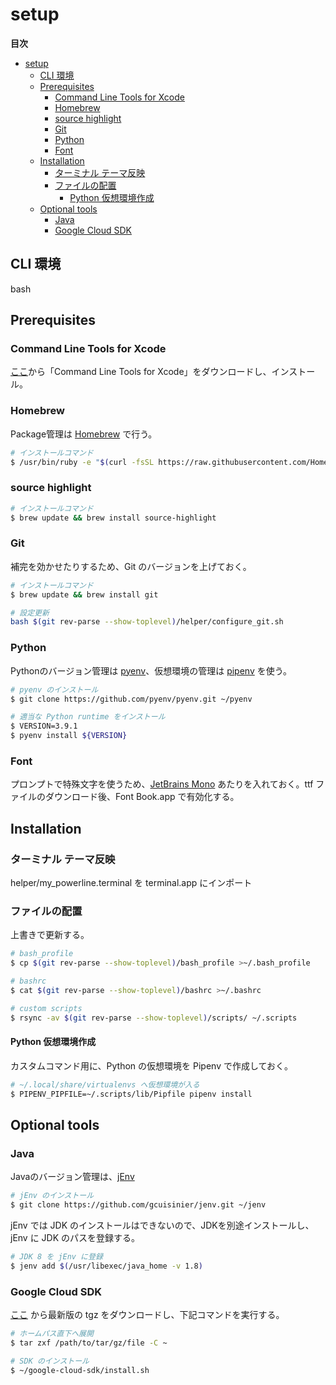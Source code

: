 # setup

**目次**

<!-- TOC -->

- [setup](#setup)
    - [CLI 環境](#cli-環境)
    - [Prerequisites](#prerequisites)
        - [Command Line Tools for Xcode](#command-line-tools-for-xcode)
        - [Homebrew](#homebrew)
        - [source highlight](#source-highlight)
        - [Git](#git)
        - [Python](#python)
        - [Font](#font)
    - [Installation](#installation)
        - [ターミナル テーマ反映](#ターミナル-テーマ反映)
        - [ファイルの配置](#ファイルの配置)
            - [Python 仮想環境作成](#python-仮想環境作成)
    - [Optional tools](#optional-tools)
        - [Java](#java)
        - [Google Cloud SDK](#google-cloud-sdk)

<!-- /TOC -->

## CLI 環境

bash

## Prerequisites

### Command Line Tools for Xcode

[ここ](https://developer.apple.com/download/more)から「Command Line Tools for Xcode」をダウンロードし、インストール。

### Homebrew

Package管理は [Homebrew](https://brew.sh/) で行う。

```bash
# インストールコマンド
$ /usr/bin/ruby -e "$(curl -fsSL https://raw.githubusercontent.com/Homebrew/install/master/install)"
```

### source highlight

```bash
# インストールコマンド
$ brew update && brew install source-highlight
```

### Git

補完を効かせたりするため、Git のバージョンを上げておく。

```bash
# インストールコマンド
$ brew update && brew install git

# 設定更新
bash $(git rev-parse --show-toplevel)/helper/configure_git.sh
```

### Python

Pythonのバージョン管理は [pyenv](https://github.com/pyenv/pyenv.git)、仮想環境の管理は [pipenv](https://pypi.org/project/pipenv/) を使う。

```bash
# pyenv のインストール
$ git clone https://github.com/pyenv/pyenv.git ~/pyenv

# 適当な Python runtime をインストール
$ VERSION=3.9.1
$ pyenv install ${VERSION}
```

### Font

プロンプトで特殊文字を使うため、[JetBrains Mono](https://www.jetbrains.com/lp/mono/) あたりを入れておく。ttf ファイルのダウンロード後、Font Book.app で有効化する。

## Installation

### ターミナル テーマ反映

helper/my_powerline.terminal を terminal.app にインポート

### ファイルの配置

上書きで更新する。

```bash
# bash_profile
$ cp $(git rev-parse --show-toplevel)/bash_profile >~/.bash_profile

# bashrc
$ cat $(git rev-parse --show-toplevel)/bashrc >~/.bashrc

# custom scripts
$ rsync -av $(git rev-parse --show-toplevel)/scripts/ ~/.scripts
```

#### Python 仮想環境作成

カスタムコマンド用に、Python の仮想環境を Pipenv で作成しておく。

```bash
# ~/.local/share/virtualenvs へ仮想環境が入る
$ PIPENV_PIPFILE=~/.scripts/lib/Pipfile pipenv install
```

## Optional tools

### Java

Javaのバージョン管理は、[jEnv](https://www.jenv.be/)

```bash
# jEnv のインストール
$ git clone https://github.com/gcuisinier/jenv.git ~/jenv
```

jEnv では JDK のインストールはできないので、JDKを別途インストールし、jEnv に JDK のパスを登録する。

```bash
# JDK 8 を jEnv に登録
$ jenv add $(/usr/libexec/java_home -v 1.8)
```

### Google Cloud SDK

[ここ](https://cloud.google.com/sdk/docs/downloads-versioned-archives#installation_instructions) から最新版の tgz をダウンロードし、下記コマンドを実行する。

```bash
# ホームパス直下へ展開
$ tar zxf /path/to/tar/gz/file -C ~

# SDK のインストール
$ ~/google-cloud-sdk/install.sh
```
